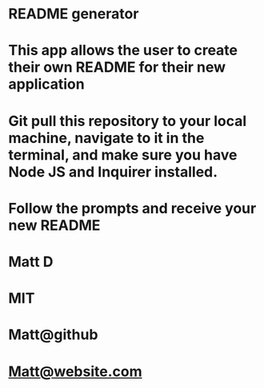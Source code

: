 # README generator
  # This app allows the user to create their own README for their new application
  # Git pull this repository to your local machine, navigate to it in the terminal, and make sure you have Node JS and Inquirer installed. 
  # Follow the prompts and receive your new README
  # Matt D
  # 
  # MIT
  # Matt@github
  # Matt@website.com
